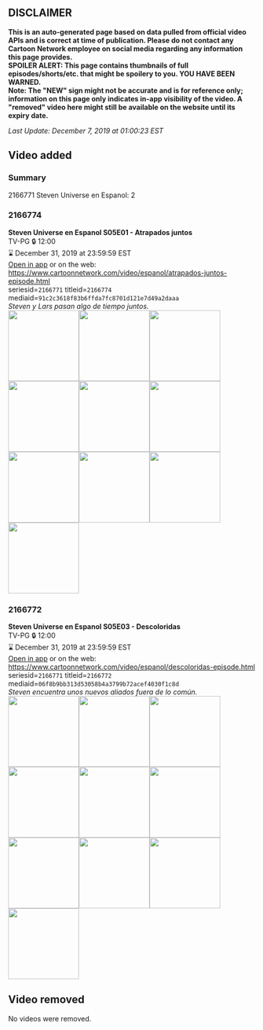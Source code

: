 ## DISCLAIMER
**This is an auto-generated page based on data pulled from official video APIs and is correct at time of publication. Please do not contact any Cartoon Network employee on social media regarding any information this page provides.**  
**SPOILER ALERT: This page contains thumbnails of full episodes/shorts/etc. that might be spoilery to you. YOU HAVE BEEN WARNED.**  
**Note: The "NEW" sign might not be accurate and is for reference only; information on this page only indicates in-app visibility of the video. A "removed" video here might still be available on the website until its expiry date.**  

_Last Update: December 7, 2019 at 01:00:23 EST_
## Video added
### Summary
2166771 Steven Universe en Espanol: 2  
### 2166774
**Steven Universe en Espanol S05E01 - Atrapados juntos**  
TV-PG 🔒 12:00  
⌛ December 31, 2019 at 23:59:59 EST  
[Open in app](https://tinyurl.com/rxop8ld) or on the web: https://www.cartoonnetwork.com/video/espanol/atrapados-juntos-episode.html  
seriesid=`2166771` titleid=`2166774` mediaid=`91c2c3618f83b6ffda7fc8701d121e7d49a2daaa`  
_Steven y Lars pasan algo de tiempo juntos._  
<a href="https://s3.amazonaws.com/cartoonorchestrator/2166774_001_1280x720.jpg"><img src="https://s3.amazonaws.com/cartoonorchestrator/2166774_001_640x360.jpg" height="144px" /></a><a href="https://s3.amazonaws.com/cartoonorchestrator/2166774_002_1280x720.jpg"><img src="https://s3.amazonaws.com/cartoonorchestrator/2166774_002_640x360.jpg" height="144px" /></a><a href="https://s3.amazonaws.com/cartoonorchestrator/2166774_003_1280x720.jpg"><img src="https://s3.amazonaws.com/cartoonorchestrator/2166774_003_640x360.jpg" height="144px" /></a><a href="https://s3.amazonaws.com/cartoonorchestrator/2166774_004_1280x720.jpg"><img src="https://s3.amazonaws.com/cartoonorchestrator/2166774_004_640x360.jpg" height="144px" /></a><a href="https://s3.amazonaws.com/cartoonorchestrator/2166774_005_1280x720.jpg"><img src="https://s3.amazonaws.com/cartoonorchestrator/2166774_005_640x360.jpg" height="144px" /></a><a href="https://s3.amazonaws.com/cartoonorchestrator/2166774_006_1280x720.jpg"><img src="https://s3.amazonaws.com/cartoonorchestrator/2166774_006_640x360.jpg" height="144px" /></a><a href="https://s3.amazonaws.com/cartoonorchestrator/2166774_007_1280x720.jpg"><img src="https://s3.amazonaws.com/cartoonorchestrator/2166774_007_640x360.jpg" height="144px" /></a><a href="https://s3.amazonaws.com/cartoonorchestrator/2166774_008_1280x720.jpg"><img src="https://s3.amazonaws.com/cartoonorchestrator/2166774_008_640x360.jpg" height="144px" /></a><a href="https://s3.amazonaws.com/cartoonorchestrator/2166774_009_1280x720.jpg"><img src="https://s3.amazonaws.com/cartoonorchestrator/2166774_009_640x360.jpg" height="144px" /></a><a href="https://s3.amazonaws.com/cartoonorchestrator/2166774_010_1280x720.jpg"><img src="https://s3.amazonaws.com/cartoonorchestrator/2166774_010_640x360.jpg" height="144px" /></a>
### 2166772
**Steven Universe en Espanol S05E03 - Descoloridas**  
TV-PG 🔒 12:00  
⌛ December 31, 2019 at 23:59:59 EST  
[Open in app](https://tinyurl.com/uv756cr) or on the web: https://www.cartoonnetwork.com/video/espanol/descoloridas-episode.html  
seriesid=`2166771` titleid=`2166772` mediaid=`06f8b9bb313d53058b4a3799b72acef4030f1c8d`  
_Steven encuentra unos nuevos aliados fuera de lo común._  
<a href="https://s3.amazonaws.com/cartoonorchestrator/2166772_001_1280x720.jpg"><img src="https://s3.amazonaws.com/cartoonorchestrator/2166772_001_640x360.jpg" height="144px" /></a><a href="https://s3.amazonaws.com/cartoonorchestrator/2166772_002_1280x720.jpg"><img src="https://s3.amazonaws.com/cartoonorchestrator/2166772_002_640x360.jpg" height="144px" /></a><a href="https://s3.amazonaws.com/cartoonorchestrator/2166772_003_1280x720.jpg"><img src="https://s3.amazonaws.com/cartoonorchestrator/2166772_003_640x360.jpg" height="144px" /></a><a href="https://s3.amazonaws.com/cartoonorchestrator/2166772_004_1280x720.jpg"><img src="https://s3.amazonaws.com/cartoonorchestrator/2166772_004_640x360.jpg" height="144px" /></a><a href="https://s3.amazonaws.com/cartoonorchestrator/2166772_005_1280x720.jpg"><img src="https://s3.amazonaws.com/cartoonorchestrator/2166772_005_640x360.jpg" height="144px" /></a><a href="https://s3.amazonaws.com/cartoonorchestrator/2166772_006_1280x720.jpg"><img src="https://s3.amazonaws.com/cartoonorchestrator/2166772_006_640x360.jpg" height="144px" /></a><a href="https://s3.amazonaws.com/cartoonorchestrator/2166772_007_1280x720.jpg"><img src="https://s3.amazonaws.com/cartoonorchestrator/2166772_007_640x360.jpg" height="144px" /></a><a href="https://s3.amazonaws.com/cartoonorchestrator/2166772_008_1280x720.jpg"><img src="https://s3.amazonaws.com/cartoonorchestrator/2166772_008_640x360.jpg" height="144px" /></a><a href="https://s3.amazonaws.com/cartoonorchestrator/2166772_009_1280x720.jpg"><img src="https://s3.amazonaws.com/cartoonorchestrator/2166772_009_640x360.jpg" height="144px" /></a><a href="https://s3.amazonaws.com/cartoonorchestrator/2166772_010_1280x720.jpg"><img src="https://s3.amazonaws.com/cartoonorchestrator/2166772_010_640x360.jpg" height="144px" /></a>
## Video removed
No videos were removed.  
